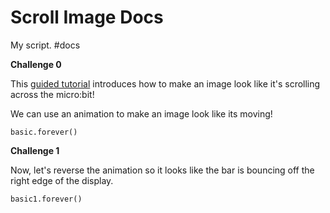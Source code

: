 # Scroll Image Docs

My script. #docs

**Challenge 0**

This [guided tutorial](/microbit/xuhkviyyxa) introduces how to make an image look like it's scrolling across the micro:bit!

We can use an animation to make an image look like its moving!

```
basic.forever()
```

**Challenge 1**

Now, let's reverse the animation so it looks like the bar is bouncing off the right edge of the display.

```
basic1.forever()
```

